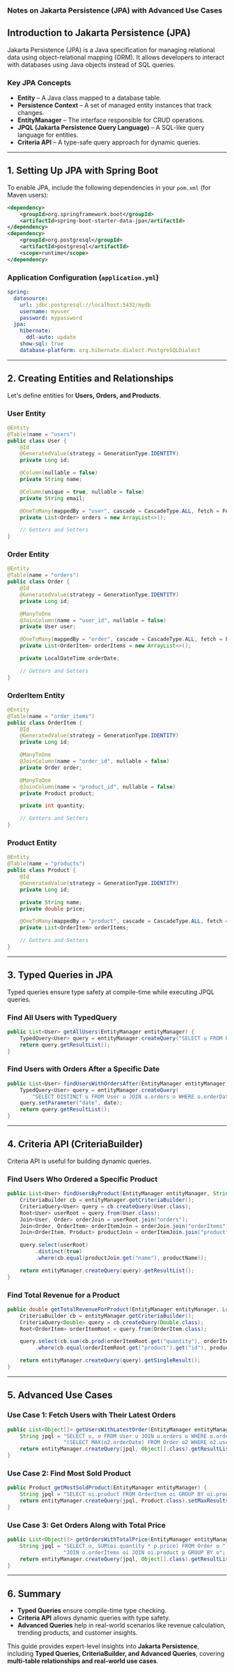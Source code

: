 ### **Notes on Jakarta Persistence (JPA) with Advanced Use Cases**  

## **Introduction to Jakarta Persistence (JPA)**  
Jakarta Persistence (JPA) is a Java specification for managing relational data using object-relational mapping (ORM). It allows developers to interact with databases using Java objects instead of SQL queries.  

### **Key JPA Concepts**
- **Entity** – A Java class mapped to a database table.  
- **Persistence Context** – A set of managed entity instances that track changes.  
- **EntityManager** – The interface responsible for CRUD operations.  
- **JPQL (Jakarta Persistence Query Language)** – A SQL-like query language for entities.  
- **Criteria API** – A type-safe query approach for dynamic queries.  

---

## **1. Setting Up JPA with Spring Boot**  
To enable JPA, include the following dependencies in your `pom.xml` (for Maven users):  
```xml
<dependency>
    <groupId>org.springframework.boot</groupId>
    <artifactId>spring-boot-starter-data-jpa</artifactId>
</dependency>
<dependency>
    <groupId>org.postgresql</groupId>
    <artifactId>postgresql</artifactId>
    <scope>runtime</scope>
</dependency>
```

### **Application Configuration (`application.yml`)**
```yaml
spring:
  datasource:
    url: jdbc:postgresql://localhost:5432/mydb
    username: myuser
    password: mypassword
  jpa:
    hibernate:
      ddl-auto: update
    show-sql: true
    database-platform: org.hibernate.dialect.PostgreSQLDialect
```

---

## **2. Creating Entities and Relationships**
Let's define entities for **Users, Orders, and Products**.  

### **User Entity**
```java
@Entity
@Table(name = "users")
public class User {
    @Id
    @GeneratedValue(strategy = GenerationType.IDENTITY)
    private Long id;

    @Column(nullable = false)
    private String name;

    @Column(unique = true, nullable = false)
    private String email;

    @OneToMany(mappedBy = "user", cascade = CascadeType.ALL, fetch = FetchType.LAZY)
    private List<Order> orders = new ArrayList<>();

    // Getters and Setters
}
```

### **Order Entity**
```java
@Entity
@Table(name = "orders")
public class Order {
    @Id
    @GeneratedValue(strategy = GenerationType.IDENTITY)
    private Long id;

    @ManyToOne
    @JoinColumn(name = "user_id", nullable = false)
    private User user;

    @OneToMany(mappedBy = "order", cascade = CascadeType.ALL, fetch = FetchType.LAZY)
    private List<OrderItem> orderItems = new ArrayList<>();

    private LocalDateTime orderDate;

    // Getters and Setters
}
```

### **OrderItem Entity**
```java
@Entity
@Table(name = "order_items")
public class OrderItem {
    @Id
    @GeneratedValue(strategy = GenerationType.IDENTITY)
    private Long id;

    @ManyToOne
    @JoinColumn(name = "order_id", nullable = false)
    private Order order;

    @ManyToOne
    @JoinColumn(name = "product_id", nullable = false)
    private Product product;

    private int quantity;

    // Getters and Setters
}
```

### **Product Entity**
```java
@Entity
@Table(name = "products")
public class Product {
    @Id
    @GeneratedValue(strategy = GenerationType.IDENTITY)
    private Long id;

    private String name;
    private double price;

    @OneToMany(mappedBy = "product", cascade = CascadeType.ALL, fetch = FetchType.LAZY)
    private List<OrderItem> orderItems;

    // Getters and Setters
}
```

---

## **3. Typed Queries in JPA**
Typed queries ensure type safety at compile-time while executing JPQL queries.

### **Find All Users with TypedQuery**
```java
public List<User> getAllUsers(EntityManager entityManager) {
    TypedQuery<User> query = entityManager.createQuery("SELECT u FROM User u", User.class);
    return query.getResultList();
}
```

### **Find Users with Orders After a Specific Date**
```java
public List<User> findUsersWithOrdersAfter(EntityManager entityManager, LocalDateTime date) {
    TypedQuery<User> query = entityManager.createQuery(
        "SELECT DISTINCT u FROM User u JOIN u.orders o WHERE o.orderDate > :date", User.class);
    query.setParameter("date", date);
    return query.getResultList();
}
```

---

## **4. Criteria API (CriteriaBuilder)**
Criteria API is useful for building dynamic queries.

### **Find Users Who Ordered a Specific Product**
```java
public List<User> findUsersByProduct(EntityManager entityManager, String productName) {
    CriteriaBuilder cb = entityManager.getCriteriaBuilder();
    CriteriaQuery<User> query = cb.createQuery(User.class);
    Root<User> userRoot = query.from(User.class);
    Join<User, Order> orderJoin = userRoot.join("orders");
    Join<Order, OrderItem> orderItemJoin = orderJoin.join("orderItems");
    Join<OrderItem, Product> productJoin = orderItemJoin.join("product");

    query.select(userRoot)
         .distinct(true)
         .where(cb.equal(productJoin.get("name"), productName));

    return entityManager.createQuery(query).getResultList();
}
```

### **Find Total Revenue for a Product**
```java
public double getTotalRevenueForProduct(EntityManager entityManager, Long productId) {
    CriteriaBuilder cb = entityManager.getCriteriaBuilder();
    CriteriaQuery<Double> query = cb.createQuery(Double.class);
    Root<OrderItem> orderItemRoot = query.from(OrderItem.class);

    query.select(cb.sum(cb.prod(orderItemRoot.get("quantity"), orderItemRoot.get("product").get("price"))))
         .where(cb.equal(orderItemRoot.get("product").get("id"), productId));

    return entityManager.createQuery(query).getSingleResult();
}
```

---

## **5. Advanced Use Cases**
### **Use Case 1: Fetch Users with Their Latest Orders**
```java
public List<Object[]> getUsersWithLatestOrder(EntityManager entityManager) {
    String jpql = "SELECT u, o FROM User u JOIN u.orders o WHERE o.orderDate = " +
                  "(SELECT MAX(o2.orderDate) FROM Order o2 WHERE o2.user = u)";
    return entityManager.createQuery(jpql, Object[].class).getResultList();
}
```

### **Use Case 2: Find Most Sold Product**
```java
public Product getMostSoldProduct(EntityManager entityManager) {
    String jpql = "SELECT oi.product FROM OrderItem oi GROUP BY oi.product ORDER BY SUM(oi.quantity) DESC";
    return entityManager.createQuery(jpql, Product.class).setMaxResults(1).getSingleResult();
}
```

### **Use Case 3: Get Orders Along with Total Price**
```java
public List<Object[]> getOrdersWithTotalPrice(EntityManager entityManager) {
    String jpql = "SELECT o, SUM(oi.quantity * p.price) FROM Order o " +
                  "JOIN o.orderItems oi JOIN oi.product p GROUP BY o";
    return entityManager.createQuery(jpql, Object[].class).getResultList();
}
```

---

## **6. Summary**
- **Typed Queries** ensure compile-time type checking.
- **Criteria API** allows dynamic queries with type safety.
- **Advanced Queries** help in real-world scenarios like revenue calculation, trending products, and customer insights.

This guide provides expert-level insights into **Jakarta Persistence**, including **Typed Queries, CriteriaBuilder, and Advanced Queries**, covering **multi-table relationships and real-world use cases**.